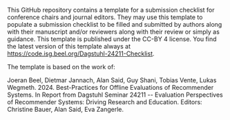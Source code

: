 This GitHub repository contains a template for a submission checklist for conference chairs and journal editors. They may use this template to populate a submission checklist to be filled and submitted by authors along with their manuscript and/or reviewers along with their review or simply as guidance. This template is published under the CC-BY 4 license. You find the latest version of this template always at https://code.isg.beel.org/Dagstuhl-24211-Checklist.

The template is based on the work of:

Joeran Beel, Dietmar Jannach, Alan Said, Guy Shani, Tobias Vente, Lukas Wegmeth. 2024. Best-Practices for Offline Evaluations of Recommender Systems. In Report from Dagstuhl Seminar 24211 -- Evaluation Perspectives of Recommender Systems: Driving Research and Education. Editors: Christine Bauer, Alan Said, Eva Zangerle.
